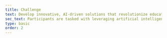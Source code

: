 ```yaml
---
title: Challenge
text: Develop innovative, AI-driven solutions that revolutionize education by creating personalized, accessible, and engaging learning experiences. 
sec_text: Participants are tasked with leveraging artificial intelligence to address real educational problems, from personalized learning companions and real-time knowledge gap identification to adaptive visualization and improved accessibility—ultimately shaping a future where education is more <span class="pink">effective</span> and <span class="pink">equitable</span> for all.
type: basic
order: 2
---
```

